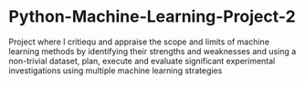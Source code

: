 # Python-Machine-Learning-Project-2
Project where I critiequ and appraise the scope and limits of machine learning methods by identifying their strengths and weaknesses and using a non-trivial dataset, plan, execute and evaluate significant experimental investigations using multiple machine learning strategies
